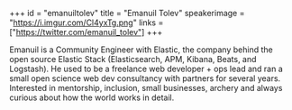 +++
id = "emanuiltolev"
title = "Emanuil Tolev"
speakerimage = "https://i.imgur.com/Cl4yxTg.png"
links = ["https://twitter.com/emanuil_tolev"]
+++

Emanuil is a Community Engineer with Elastic, the company behind the open source Elastic Stack (Elasticsearch, APM, Kibana, Beats, and Logstash). He used to be a freelance web developer + ops lead and ran a small open science web dev consultancy with partners for several years. Interested in mentorship, inclusion, small businesses, archery and always curious about how the world works in detail.